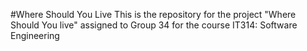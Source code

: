 #Where Should You Live
This is the repository for the project "Where Should You live" assigned to Group 34 for the course IT314: Software Engineering
